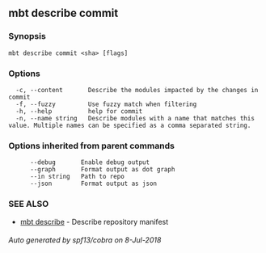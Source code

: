 ## mbt describe commit



### Synopsis




```
mbt describe commit <sha> [flags]
```

### Options

```
  -c, --content       Describe the modules impacted by the changes in commit
  -f, --fuzzy         Use fuzzy match when filtering
  -h, --help          help for commit
  -n, --name string   Describe modules with a name that matches this value. Multiple names can be specified as a comma separated string.
```

### Options inherited from parent commands

```
      --debug       Enable debug output
      --graph       Format output as dot graph
      --in string   Path to repo
      --json        Format output as json
```

### SEE ALSO
* [mbt describe](mbt_describe.md)	 - Describe repository manifest

###### Auto generated by spf13/cobra on 8-Jul-2018
